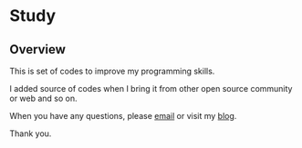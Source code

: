 Study
=====

Overview
--------

This is set of codes to improve my programming skills.

I added source of codes when I bring it from other open source community or web and so on.

When you have any questions, please [email](jwchoi.do@gmail.com) or visit my [blog](cantom.tistory.com).

Thank you.

